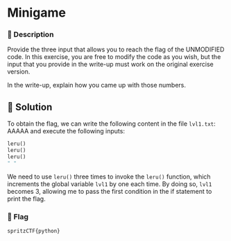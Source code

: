# Minigame

### 📄 Description
Provide the three input that allows you to reach the flag of the UNMODIFIED code.
In this exercise, you are free to modify the code as you wish, but
the input that you provide in the write-up must work on the original exercise version.

In the write-up, explain how you came up with those numbers.

## 🔑 Solution
To obtain the flag, we can write the following content in the file `lvl1.txt`: AAAAA and execute the following inputs:
```python
leru()
leru()
leru()
" "
```

We need to use `leru()` three times to invoke the `leru()` function, which increments the global variable `lvl1` by one each time. By doing so, `lvl1` becomes 3, allowing me to pass the first condition in the if statement to print the flag.

### 🚩 Flag
```plain
spritzCTF{python}
```